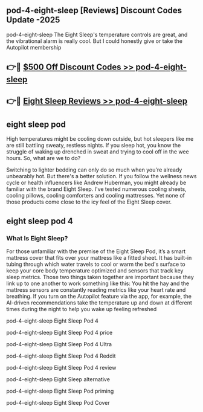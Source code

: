 ## pod-4-eight-sleep [Reviews​] Discount Codes Update -2025

pod-4-eight-sleep The Eight Sleep's temperature controls are great, and the vibrational alarm is really cool. But I could honestly give or take the Autopilot membership

## 👉🔴 [$500 Off Discount Codes >> pod-4-eight-sleep](http://download.freeplayer.one?title=pod-4-eight-sleep&ref=18-ES)

## 👉🔴 [Eight Sleep Reviews >> pod-4-eight-sleep](http://download.freeplayer.one?title=pod-4-eight-sleep&ref=18-ES)

## eight sleep pod

High temperatures might be cooling down outside, but hot sleepers like me are still battling sweaty, restless nights. If you sleep hot, you know the struggle of waking up drenched in sweat and trying to cool off in the wee hours. So, what are we to do?

Switching to lighter bedding can only do so much when you're already unbearably hot. But there's a better solution. If you follow the wellness news cycle or health influencers like Andrew Huberman, you might already be familiar with the brand Eight Sleep. I've tested numerous cooling sheets, cooling pillows, cooling comforters and cooling mattresses. Yet none of those products come close to the icy feel of the Eight Sleep cover.

## eight sleep pod 4

### What Is Eight Sleep?

For those unfamiliar with the premise of the Eight Sleep Pod, it’s a smart mattress cover that fits over your mattress like a fitted sheet. It has built-in tubing through which water travels to cool or warm the bed's surface to keep your core body temperature optimized and sensors that track key sleep metrics. Those two things taken together are important because they link up to one another to work something like this: You hit the hay and the mattress sensors are constantly reading metrics like your heart rate and breathing. If you turn on the Autopilot feature via the app, for example, the AI-driven recommendations take the temperature up and down at different times during the night to help you wake up feeling refreshed

pod-4-eight-sleep Eight Sleep Pod 4

pod-4-eight-sleep Eight Sleep Pod 4 price

pod-4-eight-sleep Eight Sleep Pod 4 Ultra

pod-4-eight-sleep Eight Sleep Pod 4 Reddit

pod-4-eight-sleep Eight Sleep Pod 4 review

pod-4-eight-sleep Eight Sleep alternative

pod-4-eight-sleep Eight Sleep Pod priming

pod-4-eight-sleep Eight Sleep Pod Cover